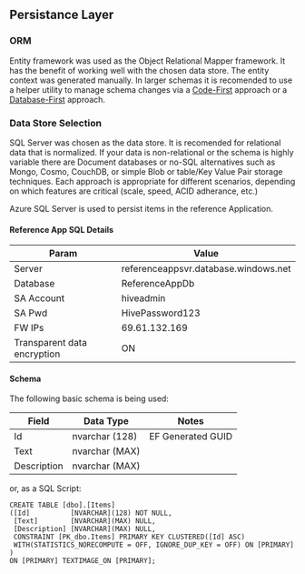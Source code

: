 ## Persistance Layer

### ORM
Entity framework was used as the Object Relational Mapper framework.  It has the benefit of working well with the chosen data store.  The entity context was generated manually.  In larger schemas it is recomended to use a helper utility to manage schema changes via a [Code-First](https://msdn.microsoft.com/en-us/library/jj200620(v=vs.113).aspx) approach or a [Database-First](https://msdn.microsoft.com/en-us/library/jj206878(v=vs.113).aspx) approach.

### Data Store Selection
SQL Server was chosen as the data store.  It is recomended for relational data that is normalized.  If your data is non-relational or the schema is highly variable there are Document databases or no-SQL alternatives such as Mongo, Cosmo, CouchDB, or simple Blob or table/Key Value Pair storage techniques.  Each approach is appropriate for different scenarios, depending on which features are critical (scale, speed, ACID adherance, etc.)

Azure SQL Server is used to persist items in the reference Application. 

#### Reference App SQL Details ####

Param   | Value
--------| -------
Server  | referenceappsvr.database.windows.net
Database| ReferenceAppDb
SA Account | hiveadmin
SA Pwd  | HivePassword123
FW IPs  |   69.61.132.169
Transparent data encryption |   ON

#### Schema ####

The following basic schema is being used:

Field       | Data Type         | Notes
--------    | -----------       | ---------
Id          | nvarchar (128)    | EF Generated GUID
Text        | nvarchar (MAX)    | 
Description | nvarchar (MAX)    |




or, as a SQL Script:
~~~~
CREATE TABLE [dbo].[Items]
([Id]          [NVARCHAR](128) NOT NULL,
 [Text]        [NVARCHAR](MAX) NULL,
 [Description] [NVARCHAR](MAX) NULL,
 CONSTRAINT [PK_dbo.Items] PRIMARY KEY CLUSTERED([Id] ASC)
 WITH(STATISTICS_NORECOMPUTE = OFF, IGNORE_DUP_KEY = OFF) ON [PRIMARY]
)
ON [PRIMARY] TEXTIMAGE_ON [PRIMARY];
~~~~